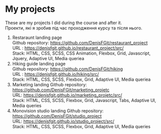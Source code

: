 # My projects
These are my projects I did during the course and after it. <br>
Проекти, які я зробив під час проходження курсу та після нього. <br>
1. Restaraunt landing page <br>
Github repository:  https://github.com/DenisFGit/restaurant_project <br>
URL : https://denisfgit.github.io/restaurant_project/src/  <br>
Stack: HTML, CSS, SCSS, CSS Animation, Flexbox, Grid, Javascript, Jquery, Adaptive UI, Media queriea <br>
2. Hiking guide landing page <br>
Github repository:  https://github.com/DenisFGit/hiking <br>
URL : https://denisfgit.github.io/hiking/src/  <br>
Stack: HTML, CSS, SCSS, Flexbox, Grid, Adaptive UI, Media queriea <br>
3. Marketing landing
Github repository:  https://github.com/DenisFGit/marketing_projetc <br>
URL: https://denisfgit.github.io/marketing_projetc/src/ <br>
Stack: HTML, CSS, SCSS, Flexbox, Grid, Javascript, Tabs, Adaptive UI, Media queries  <br>
3. Monovision studio landing
Github repository:  https://github.com/DenisFGit/studio_project <br>
URL: https://denisfgit.github.io/studio_project/src/ <br>
Stack: HTML, CSS, SCSS, Flexbox, Grid, Adaptive UI, Media queries <br>

